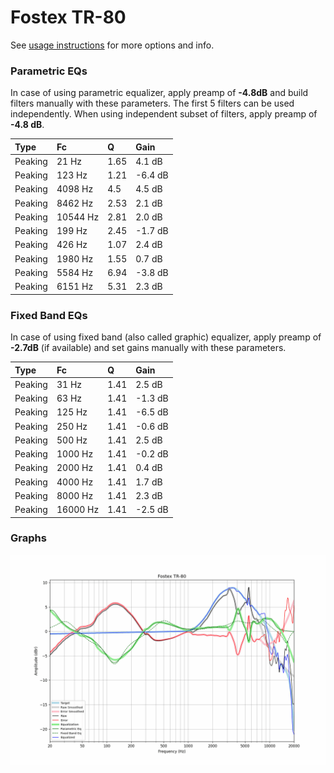 # Fostex TR-80
See [usage instructions](https://github.com/jaakkopasanen/AutoEq#usage) for more options and info.

### Parametric EQs
In case of using parametric equalizer, apply preamp of **-4.8dB** and build filters manually
with these parameters. The first 5 filters can be used independently.
When using independent subset of filters, apply preamp of **-4.8 dB**.

| Type    | Fc       |    Q | Gain    |
|:--------|:---------|:-----|:--------|
| Peaking | 21 Hz    | 1.65 | 4.1 dB  |
| Peaking | 123 Hz   | 1.21 | -6.4 dB |
| Peaking | 4098 Hz  | 4.5  | 4.5 dB  |
| Peaking | 8462 Hz  | 2.53 | 2.1 dB  |
| Peaking | 10544 Hz | 2.81 | 2.0 dB  |
| Peaking | 199 Hz   | 2.45 | -1.7 dB |
| Peaking | 426 Hz   | 1.07 | 2.4 dB  |
| Peaking | 1980 Hz  | 1.55 | 0.7 dB  |
| Peaking | 5584 Hz  | 6.94 | -3.8 dB |
| Peaking | 6151 Hz  | 5.31 | 2.3 dB  |

### Fixed Band EQs
In case of using fixed band (also called graphic) equalizer, apply preamp of **-2.7dB**
(if available) and set gains manually with these parameters.

| Type    | Fc       |    Q | Gain    |
|:--------|:---------|:-----|:--------|
| Peaking | 31 Hz    | 1.41 | 2.5 dB  |
| Peaking | 63 Hz    | 1.41 | -1.3 dB |
| Peaking | 125 Hz   | 1.41 | -6.5 dB |
| Peaking | 250 Hz   | 1.41 | -0.6 dB |
| Peaking | 500 Hz   | 1.41 | 2.5 dB  |
| Peaking | 1000 Hz  | 1.41 | -0.2 dB |
| Peaking | 2000 Hz  | 1.41 | 0.4 dB  |
| Peaking | 4000 Hz  | 1.41 | 1.7 dB  |
| Peaking | 8000 Hz  | 1.41 | 2.3 dB  |
| Peaking | 16000 Hz | 1.41 | -2.5 dB |

### Graphs
![](./Fostex%20TR-80.png)